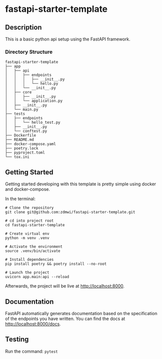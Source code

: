 # fastapi-starter-template


##  Description

This is a basic python api setup using the FastAPI framework.


###  Directory Structure
```
fastapi-starter-template
├── app
│   ├── api
│   │   ├── endpoints
│   │   │   ├── __init__.py
│   │   │   └── hello.py
│   │   └── __init__.py
│   ├── core
│   │   ├── __init__.py
│   │   └── application.py
│   ├── __init__.py
│   └── main.py
├── tests
│   ├── endpoints
│   │   └── hello_test.py
│   ├── __init__.py
│   └── conftest.py
├── Dockerfile
├── README.md
├── docker-compose.yaml
├── poetry.lock
├── pyproject.toml
└── tox.ini
```

##  Getting Started

Getting started developing with this template is pretty simple using docker and docker-compose.

In the terminal:

```shell script
# Clone the repository
git clone git@github.com:zdmwi/fastapi-starter-template.git

# cd into project root
cd fastapi-starter-template

# Create virtual env
python -m venv .venv

# Activate the environment
source .venv/bin/activate

# Install dependencies
pip install poetry && poetry install --no-root

# Launch the project
uvicorn app.main:api --reload
```

Afterwards, the project will be live at [http://localhost:8000](http://localhost:8000).

## Documentation

FastAPI automatically generates documentation based on the specification of the endpoints you have written. You can find the docs at [http://localhost:8000/docs](http://localhost:8000/docs).

## Testing

Run the command:
`pytest`

